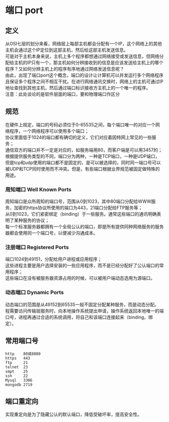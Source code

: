 # 端口 port
## 定义
从OSI七层的划分来看，网络层上每部主机都会分配有一个IP，这个网络上的其他主机会通过这个IP定位到这部主机，然后给这部主机发送信息。</br>
可是对于主机本身来说，主机上多个程序都想通过网络接受或发送信息，但网络分配给主机的IP只有一个，那主机如何分辨接收到的信息是应该发送给主机上的哪个程序？又如何分辨主机上的程序有序地通过网络发送信息呢？</br>
由此，出现了端口port这个概念，端口的设计让计算机可以并发运行多个网络程序且保证多个程序之间不相互干扰。在进行网络通讯交换时，网络上的主机可通过IP地址查找到其他主机，然后通过端口标识接收方主机上的一个唯一的程序。</br>
注意：此处谈论的是软件层面的端口，要和物理端口作区分</br>

## 规范
在硬件上规定，端口的号码必须位于0-65535之间，每个端口唯一的对应一个网络程序，一个网络程序可以使用多个端口；</br>
协议里面低于1024的端口都有确切的定义，它们对应着因特网上常见的一些服务；</br>
通信双方的端口并不一定是对应的，如服务端用80，而客户端是可以用3457的；</br>
根据提供服务类型的不同，端口分为两种，一种是TCP端口，一种是UDP端口，但是tcp和udp使用的端口都不是固定的，是可以被选择的，同时同一端口号可以被UDP和TCP同时使用而不冲突。但是，有些端口根据业界规范被固定做特殊的用途。
### 周知端口 Well Known Ports
周知端口是众所周知的端口号，范围从0到1023，其中80端口分配给WWW服务，加密的https协议所使用的端口为443，21端口分配给FTP服务等；</br>
从0到1023，它们紧密绑定（binding）于一些服务。通常这些端口的通讯明确表明了某种服务的协议；</br>
每一个标准服务器都拥有一个全局公认的端口，即是所有提供同种网络服务的服务器都会使用同一个端口号，以便减少沟通成本。</br>
### 注册端口 Registered Ports
端口1024到49151，分配给用户进程或应用程序；</br>
这些进程主要是用户选择安装的一些应用程序，而不是已经分配好了公认端口的常用程序；</br>
这些端口在没有被服务器资源占用的时候，可以被用户端动态选用为源端口。</br>
### 动态端口 Dynamic Ports
动态端口的范围是从49152到65535一般不固定分配某种服务，而是动态分配。</br>
程需要访问传输层服务时，向本地操作系统提出申请，操作系统返回本地唯一的端口号，进程再通过合适的系统调用，将自己和该端口连接起来（binding，绑定）。</br>

## 常用端口号
```
http    80或8080
https   443
ftp     21
telnet  23
smpt    25
ssh     22
Mysql   3306 
mongodb 2719
```
## 端口重定向
实现重定向是为了隐藏公认的默认端口，降低受破坏率，提高安全性。
